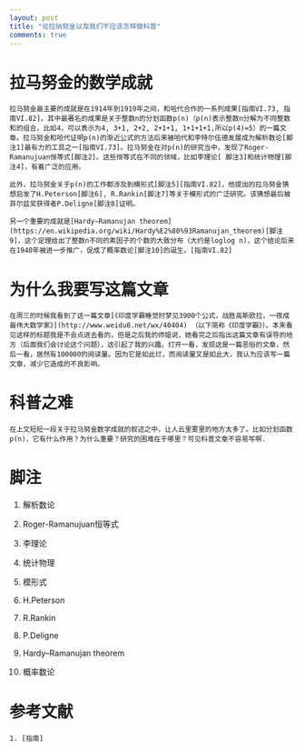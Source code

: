 ```yaml
---
layout: post
title: "论拉纳努金以及我们不应该怎样做科普"
comments: true
---
```


# 拉马努金的数学成就
    拉马努金最主要的成就是在1914年到1919年之间，和哈代合作的一系列成果[指南VI.73, 指南VI.82]。其中最著名的成果是关于整数n的分划函数p(n)（p(n)表示整数n分解为不同整数和的组合，比如4，可以表示为4, 3+1, 2+2, 2+1+1, 1+1+1+1,所以p(4)=5）的一篇文章。拉马努金和哈代证明p(n)的渐近公式的方法后来被哈代和李特尔伍德发展成为解析数论[脚注1]最有力的工具之一[指南VI.73]。拉马努金在对p(n)的研究当中，发现了Roger-Ramanujuan恒等式[脚注2]。这些恒等式在不同的领域，比如李理论[ 脚注3]和统计物理[脚注4]，有着广泛的应用。

    此外，拉马努金关于p(n)的工作都涉及到模形式[脚注5][指南VI.82]，他提出的拉马努金猜想启发了H.Peterson[脚注6], R.Rankin[脚注7]等关于模形式的广泛研究。该猜想最后被菲尔兹奖获得者P.Deligne[脚注8]证明。

    另一个重要的成就是[Hardy–Ramanujan theorem](https://en.wikipedia.org/wiki/Hardy%E2%80%93Ramanujan_theorem)[脚注9]，这个定理给出了整数n不同的素因子的个数的大致分布（大约是loglog n)，这个结论后来在1940年被进一步推广，促成了概率数论[脚注10]的诞生。[指南VI.82]

# 为什么我要写这篇文章
    在周三的时候我看到了这一篇文章[《印度学霸睡觉时梦见3900个公式，战胜高斯欧拉，一夜成最伟大数学家》](http://www.weidu8.net/wx/40404) （以下简称《印度学霸》）。本来看见这样的标题我是不会点进去看的，但是之后我的师姐说，她看完之后指出这篇文章有误导的地方（后面我们会讨论这个问题），这引起了我的兴趣。打开一看，发现这是一篇恶俗的文章，然后一看，居然有100000的阅读量。因为它是如此烂，而阅读量又是如此大，我认为应该写一篇文章，减少它造成的不良影响。

# 科普之难
    在上文短短一段关于拉马努金数学成就的叙述之中，让人云里雾里的地方太多了。比如分划函数p(n)，它有什么作用？为什么重要？研究的困难在于哪里？可见科普文章不容易写啊.

# 脚注
1. 解析数论
2. Roger-Ramanujuan恒等式
3. 李理论
4. 统计物理
5. 模形式

6. H.Peterson
7. R.Rankin
8. P.Deligne
9. Hardy–Ramanujan theorem
10. 概率数论

# 参考文献
    1. [指南]
